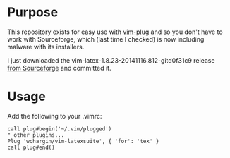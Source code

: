 # Purpose

This repository exists for easy use with [vim-plug][] and so you don't have to work with Sourceforge, which (last time I checked) is now including malware with its installers.

I just downloaded the vim-latex-1.8.23-20141116.812-gitd0f31c9 release [from Sourceforge][release] and committed it.

# Usage

Add the following to your .vimrc:

```vim
call plug#begin('~/.vim/plugged')
" other plugins...
Plug 'wchargin/vim-latexsuite', { 'for': 'tex' }
call plug#end()
```

  [vim-plug]: https://github.com/junegunn/vim-plug
  [release]: http://sourceforge.net/projects/vim-latex/files/snapshots/

